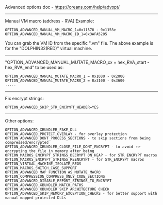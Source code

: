 Advanced options doc - https://oreans.com/help/advopt/

------------------------------------------------------------------------------------------------------------------------

Manual VM macro (address - RVA)
Example:
```
OPTION_ADVANCED_MANUAL_VM_MACRO_1=0x11570 - 0x1158e
OPTION_ADVANCED_MANUAL_VM_MACRO_ID_1=0x3AFA5205
```
You can grab the VM ID from the specific ".vm" file. The above example is for the "DOLPHIN32(RED)" virtual machine.

------------------------------------------------------------------------------------------------------------------------

"OPTION_ADVANCED_MANUAL_MUTATE_MACRO_xx = hex_RVA_start - hex_RVA_end" to be used as:
```
OPTION_ADVANCED_MANUAL_MUTATE_MACRO_1 = 0x1000 - 0x2000
OPTION_ADVANCED_MANUAL_MUTATE_MACRO_2 = 0x3100 - 0x3600
.....
```

------------------------------------------------------------------------------------------------------------------------

Fix encrypt strings:
```
OPTION_ADVANCED_SKIP_STR_ENCRYPT_HEADER=YES
```

------------------------------------------------------------------------------------------------------------------------

Other options:
```
OPTION_ADVANCED_XBUNDLER_FAKE_DLL
OPTION_ADVANCED_PROTECT_OVERLAY - for overlay protection
OPTION_ADVANCED_DONT_PROCESS_SECTIONS - to skip sections from being compressed/encrypted
OPTION_ADVANCED_XBUNDLER_CLOSE_FILE_DONT_ENCRYPT - to avoid re-encrypting the file in memory after being
OPTION_MACROS_ENCRYPT_STRINGS_DECRYPT_ON_HEAP - for STR_ENCRYPT macros
OPTION_MACROS_ENCRYPT_STRINGS_REENCRYPT - for STR_ENCRYPT macros
OPTION_VIRTUAL_MACHINE_ISOLATE_REGS
OPTION_MACROS_SWITCH_CASE_SUPPORT
OPTION_ADVANCED_MAP_FUNCTION_AS_MUTATE_MACRO
OPTION_COMPRESSION_COMPRESS_ONLY_CODE_SECTIONS
OPTION_ADVANCED_DISABLE_REPORT_STRINGS_TO_ENCRYPT
OPTION_ADVANCED_XBUNDLER_MATCH_PATHS
OPTION_ADVANCED_XBUNDLER_SKIP_ARCHITECTURE_CHECK
OPTION_ADVANCED_SKIP_MEMORY_EXCEPTION_CHECKS - for better support with manual mapped protected DLLs
```
